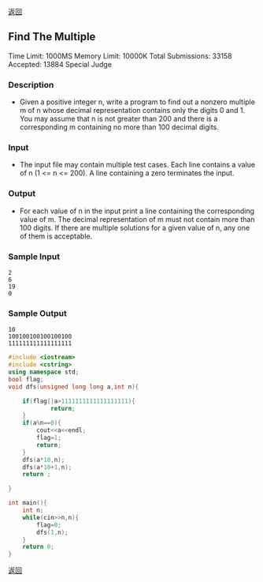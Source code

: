 ﻿[返回](https://github.com/superkunn/acmer#poj)
## Find The Multiple
Time Limit: 1000MS		Memory Limit: 10000K
Total Submissions: 33158		Accepted: 13884		Special Judge
### Description

* Given a positive integer n, write a program to find out a nonzero multiple m of n whose decimal representation contains only the digits 0 and 1. You may assume that n is not greater than 200 and there is a corresponding m containing no more than 100 decimal digits.
### Input

* The input file may contain multiple test cases. Each line contains a value of n (1 <= n <= 200). A line containing a zero terminates the input.
### Output

* For each value of n in the input print a line containing the corresponding value of m. The decimal representation of m must not contain more than 100 digits. If there are multiple solutions for a given value of n, any one of them is acceptable.
### Sample Input
```
2
6
19
0
```
### Sample Output
```
10
100100100100100100
111111111111111111
```

```c++
#include <iostream>
#include <cstring>
using namespace std;
bool flag;
void dfs(unsigned long long a,int n){

    if(flag||a>1111111111111111111){
            return;
    }
    if(a%n==0){
        cout<<a<<endl;
        flag=1;
        return;
    }
    dfs(a*10,n);
    dfs(a*10+1,n);
    return ;

}

int main(){
    int n;
    while(cin>>n,n){
        flag=0;
        dfs(1,n);
    }
    return 0;
}

```

[返回](https://github.com/superkunn/acmer#poj)